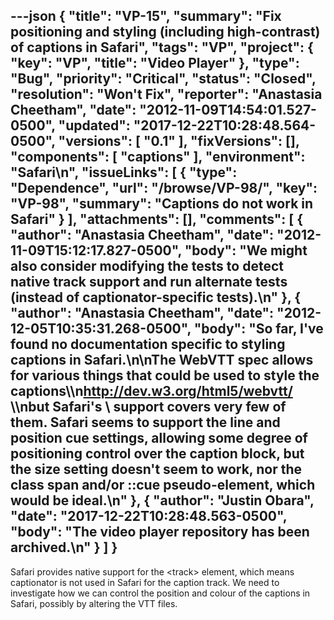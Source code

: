 ---json
{
  "title": "VP-15",
  "summary": "Fix positioning and styling (including high-contrast) of captions in Safari",
  "tags": "VP",
  "project": {
    "key": "VP",
    "title": "Video Player"
  },
  "type": "Bug",
  "priority": "Critical",
  "status": "Closed",
  "resolution": "Won't Fix",
  "reporter": "Anastasia Cheetham",
  "date": "2012-11-09T14:54:01.527-0500",
  "updated": "2017-12-22T10:28:48.564-0500",
  "versions": [
    "0.1"
  ],
  "fixVersions": [],
  "components": [
    "captions"
  ],
  "environment": "Safari\n",
  "issueLinks": [
    {
      "type": "Dependence",
      "url": "/browse/VP-98/",
      "key": "VP-98",
      "summary": "Captions do not work in Safari"
    }
  ],
  "attachments": [],
  "comments": [
    {
      "author": "Anastasia Cheetham",
      "date": "2012-11-09T15:12:17.827-0500",
      "body": "We might also consider modifying the tests to detect native track support and run alternate tests (instead of captionator-specific tests).\n"
    },
    {
      "author": "Anastasia Cheetham",
      "date": "2012-12-05T10:35:31.268-0500",
      "body": "So far, I've found no documentation specific to styling captions in Safari.\n\nThe WebVTT spec allows for various things that could be used to style the captions\\\n<http://dev.w3.org/html5/webvtt/> \\\nbut Safari's \\<track> support covers very few of them. Safari seems to support the line and position cue settings, allowing some degree of positioning control over the caption block, but the size setting doesn't seem to work, nor the class span and/or ::cue pseudo-element, which would be ideal.\n"
    },
    {
      "author": "Justin Obara",
      "date": "2017-12-22T10:28:48.563-0500",
      "body": "The video player repository has been archived.\n"
    }
  ]
}
---
Safari provides native support for the \<track> element, which means captionator is not used in Safari for the caption track. We need to investigate how we can control the position and colour of the captions in Safari, possibly by altering the VTT files.

        